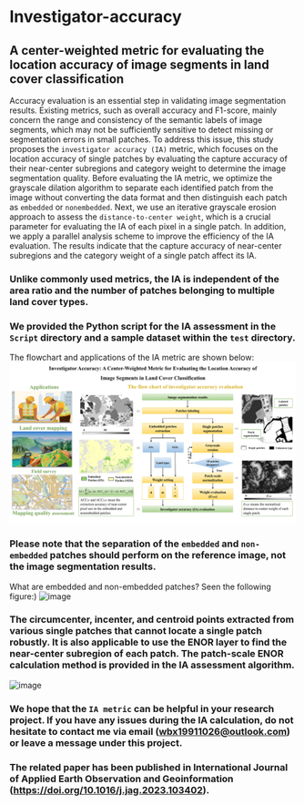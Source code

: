 # Investigator-accuracy
## A center-weighted metric for evaluating the location accuracy of image segments in land cover classification

Accuracy evaluation is an essential step in validating image segmentation results. Existing metrics, such as overall accuracy and F1-score, mainly concern the range and consistency of the semantic labels of image segments, which may not be sufficiently sensitive to detect missing or segmentation errors in small patches. To address this issue, this study proposes the `investigator accuracy (IA)` metric, which focuses on the location accuracy of single patches by evaluating the capture accuracy of their near-center subregions and category weight to determine the image segmentation quality. Before evaluating the IA metric, we optimize the grayscale dilation algorithm to separate each identified patch from the image without converting the data format and then distinguish each patch as `embedded` or `nonembedded`. Next, we use an iterative grayscale erosion approach to assess the `distance-to-center weight`, which is a crucial parameter for evaluating the IA of each pixel in a single patch. In addition, we apply a parallel analysis scheme to improve the efficiency of the IA evaluation. The results indicate that the capture accuracy of near-center subregions and the category weight of a single patch affect its IA. 
### Unlike commonly used metrics, the IA is independent of the area ratio and the number of patches belonging to multiple land cover types.

###  We provided the Python script for the IA assessment in the `Script` directory and a sample dataset within the `test` directory. 
The flowchart and applications of the IA metric are shown below:
![image](PNG/Workflow.jpg)

### Please note that the separation of the `embedded` and `non-embedded` patches should perform on the reference image, not the image segmentation results.  
What are embedded and non-embedded patches? Seen the following figure:)
![image](PNG/Figure5.jpg)



### The circumcenter, incenter, and centroid points extracted from various single patches that cannot locate a single patch robustly. It is also applicable to use the ENOR layer to find the near-center subregion of each patch. The patch-scale ENOR calculation method is provided in the IA assessment algorithm.
![image](PNG/LOCATION.jpg)


### We hope that the `IA metric` can be helpful in your research project. If you have any issues during the IA calculation, do not hesitate to contact me via email (wbx19911026@outlook.com) or leave a message under this project.
### The related paper has been published in International Journal of Applied Earth Observation and Geoinformation (https://doi.org/10.1016/j.jag.2023.103402).








